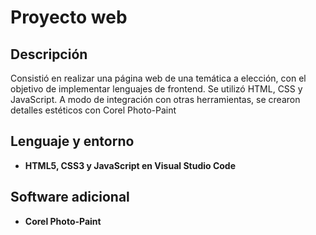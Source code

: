 <h1>Proyecto web</h1>

<h2>Descripción</h2>
Consistió en realizar una página web de una temática a elección, con el objetivo de implementar lenguajes de frontend. Se utilizó HTML, CSS y JavaScript. A modo de integración con otras herramientas, se crearon detalles estéticos con Corel Photo-Paint
<h2>Lenguaje y entorno</h2>

- <b>HTML5, CSS3 y JavaScript en Visual Studio Code</b>

<h2>Software adicional</h2>

- <b>Corel Photo-Paint</b>
